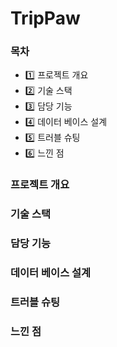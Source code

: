 # TripPaw

### 목차
- 1️⃣ 프로젝트 개요
- 2️⃣ 기술 스택
- 3️⃣ 담당 기능
- 4️⃣ 데이터 베이스 설계
- 5️⃣ 트러블 슈팅
- 6️⃣ 느낀 점  

### 프로젝트 개요

### 기술 스택

### 담당 기능

### 데이터 베이스 설계

### 트러블 슈팅

### 느낀 점
